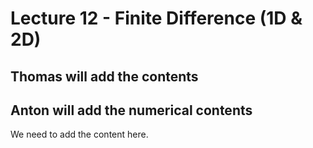 # Lecture 12 - Finite Difference (1D & 2D)

## Thomas will add the contents

## Anton will add the numerical contents

We need to add the content here.





